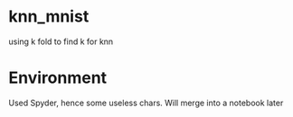 # knn_mnist
using k fold to find k for knn

# Environment
Used Spyder, hence some useless chars. Will merge into a notebook later

